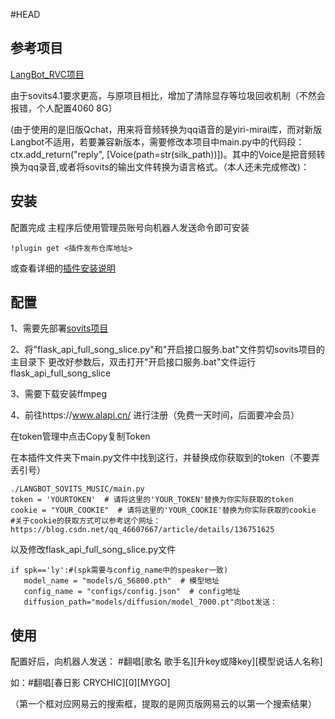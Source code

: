#HEAD
## 参考项目

[LangBot_RVC项目](https://github.com/zzseki/LangBot_RVC_Music?tab=readme-ov-file) 


由于sovits4.1要求更高，与原项目相比，增加了清除显存等垃圾回收机制（不然会报错，个人配置4060 8G）


(由于使用的是旧版Qchat，用来将音频转换为qq语音的是yiri-mirai库，而对新版Langbot不适用，若要兼容新版本，需要修改本项目中main.py中的代码段：ctx.add_return("reply", [Voice(path=str(silk_path))])。其中的Voice是把音频转换为qq录音,或者将sovits的输出文件转换为语言格式。（本人还未完成修改)：


## 安装

配置完成 主程序后使用管理员账号向机器人发送命令即可安装


```
!plugin get <插件发布仓库地址>
```
或查看详细的[插件安装说明](https://github.com/RockChinQ/QChatGPT/wiki/5-%E6%8F%92%E4%BB%B6%E4%BD%BF%E7%94%A8)

## 配置
1、需要先部署[sovits项目](https://github.com/svc-develop-team/so-vits-svc)  

2、将"flask_api_full_song_slice.py"和"开启接口服务.bat"文件剪切sovits项目的主目录下
更改好参数后，双击打开"开启接口服务.bat"文件运行flask_api_full_song_slice

3、需要下载安装ffmpeg   

4、前往https://www.alapi.cn/  进行注册（免费一天时间，后面要冲会员）

   在token管理中点击Copy复制Token

   在本插件文件夹下main.py文件中找到这行，并替换成你获取到的token（不要弄丢引号）

```
./LANGBOT_SOVITS_MUSIC/main.py
token = 'YOURTOKEN'  # 请将这里的'YOUR_TOKEN'替换为你实际获取的token
cookie = "YOUR_COOKIE"  # 请将这里的'YOUR_COOKIE'替换为你实际获取的cookie
#关于cookie的获取方式可以参考这个网址：https://blog.csdn.net/qq_46607667/article/details/136751625
```
以及修改flask_api_full_song_slice.py文件
```
if spk=='ly':#(spk需要与config_name中的speaker一致)
   model_name = "models/G_56800.pth"  # 模型地址
   config_name = "configs/config.json"  # config地址
   diffusion_path="models/diffusion/model_7000.pt"向bot发送：
```

## 使用

配置好后，向机器人发送：   #翻唱[歌名 歌手名][升key或降key][模型说话人名称]

如：#翻唱[春日影 CRYCHIC][0][MYGO]

（第一个框对应网易云的搜索框，提取的是网页版网易云的以第一个搜索结果）

